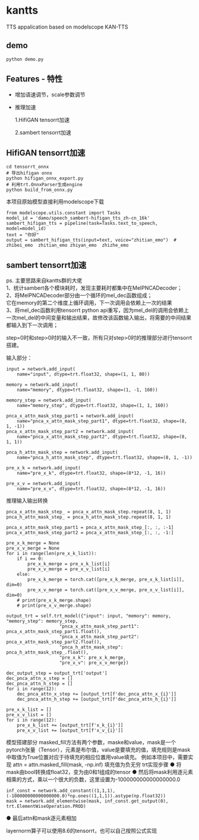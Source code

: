 # kantts
TTS appalication based on modelscope KAN-TTS

## demo
`python demo.py`

## Features - 特性
- 增加语速调节，scale参数调节
- 推理加速
  
  1.HifiGAN tensorrt加速
  
  2.sambert tensorrt加速

## HifiGAN tensorrt加速
```
cd tensorrt_onnx
# 导出hifigan onnx
python hifigan_onnx_export.py 
# 利用trt.OnnxParser生成engine
python build_from_onnx.py
```
本项目原始模型直接利用modelscope下载
```
from modelscope.utils.constant import Tasks
model_id = 'damo/speech_sambert-hifigan_tts_zh-cn_16k'
sambert_hifigan_tts = pipeline(task=Tasks.text_to_speech, model=model_id)
text = "你好"
output = sambert_hifigan_tts(input=text, voice="zhitian_emo")  # zhibei_emo  zhitian_emo zhiyan_emo  zhizhe_emo
```

## sambert tensorrt加速
ps. 主要思路来自kantts群的大佬  
1、统计sambert各个模块耗时，发现主要耗时都集中在MelPNCADecoder；   
2、将MelPNCADecoder部分由一个循环的mel_dec函数组成；   
它在memory的第二个维度上循环调用，下一次调用会依赖上一次的结果  
3、将mel_dec函数利用tensorrt python api重写，因为mel_del的调用会依赖上一次mel_del的中间变量和输出结果，故修改该函数输入输出，将需要的中间结果都输入到下一次调用；   

step=0时和step>0时的输入不一致，所有只对step>0时的推理部分进行tensorrt搭建。

输入部分：
```
input = network.add_input(
    name="input", dtype=trt.float32, shape=(1, 1, 80))

memory = network.add_input(
    name="memory", dtype=trt.float32, shape=(1, -1, 160))

memory_step = network.add_input(
    name="memory_step", dtype=trt.float32, shape=(1, 1, 160))

pnca_x_attn_mask_step_part1 = network.add_input(
    name="pnca_x_attn_mask_step_part1", dtype=trt.float32, shape=(8, 1, -1))
pnca_x_attn_mask_step_part2 = network.add_input(
    name="pnca_x_attn_mask_step_part2", dtype=trt.float32, shape=(8, 1, 1))

pnca_h_attn_mask_step = network.add_input(
    name="pnca_h_attn_mask_step", dtype=trt.float32, shape=(8, 1, -1))

pre_x_k = network.add_input(
    name="pre_x_k", dtype=trt.float32, shape=(8*12, -1, 16))

pre_x_v = network.add_input(
    name="pre_x_v", dtype=trt.float32, shape=(8*12, -1, 16))
```

推理输入输出转换
```
pnca_x_attn_mask_step_ = pnca_x_attn_mask_step.repeat(8, 1, 1)
pnca_h_attn_mask_step_ = pnca_h_attn_mask_step.repeat(8, 1, 1)

pnca_x_attn_mask_step_part1 = pnca_x_attn_mask_step_[:, :, :-1]
pnca_x_attn_mask_step_part2 = pnca_x_attn_mask_step_[:, :, -1:]

pre_x_k_merge = None
pre_x_v_merge = None
for i in range(len(pre_x_k_list)):
    if i == 0:
        pre_x_k_merge = pre_x_k_list[i]
        pre_x_v_merge = pre_x_v_list[i]
    else:
        pre_x_k_merge = torch.cat([pre_x_k_merge, pre_x_k_list[i]], dim=0)
        pre_x_v_merge = torch.cat([pre_x_v_merge, pre_x_v_list[i]], dim=0)
    # print(pre_x_k_merge.shape)
    # print(pre_x_v_merge.shape)

output_trt = self.trt_model({"input": input, "memory": memory, "memory_step": memory_step,
                    "pnca_x_attn_mask_step_part1": pnca_x_attn_mask_step_part1.float(),
                    "pnca_x_attn_mask_step_part2": pnca_x_attn_mask_step_part2.float(),
                    "pnca_h_attn_mask_step": pnca_h_attn_mask_step_.float(),
                    "pre_x_k": pre_x_k_merge,
                    "pre_x_v": pre_x_v_merge})

dec_output_step = output_trt['output']
dec_pnca_attn_x_step = []
dec_pnca_attn_h_step = []
for i in range(12):
    dec_pnca_attn_x_step += [output_trt[f'dec_pnca_attn_x_{i}']]
    dec_pnca_attn_h_step += [output_trt[f'dec_pnca_attn_h_{i}']]

pre_x_k_list = []
pre_x_v_list = []
for i in range(12):
    pre_x_k_list += [output_trt[f'x_k_{i}']]
    pre_x_v_list += [output_trt[f'x_v_{i}']]
 ```

 模型搭建部分
 masked_fill方法有两个参数，maske和value，mask是一个pytorch张量（Tensor），元素是布尔值，value是要填充的值，填充规则是mask中取值为True位置对应于待填充的相应位置用value填充。
例如本项目中，需要实现 
attn = attn.masked_fill(mask, -np.inf)
填充值为负无穷
trt实现步骤
● 将mask由bool转换成float32，变为由0和1组成的tensor
● 然后将mask利用逐元素相乘的方式，乘以一个很大的负数，这里设置为-100000000000000000.0
 ```
inf_const = network.add_constant((1,1,1), (-100000000000000000.0)*np.ones((1,1,1)).astype(np.float32))
mask = network.add_elementwise(mask, inf_const.get_output(0), trt.ElementWiseOperation.PROD)
 ```
● 最后attn和mask逐元素相加

layernorm算子可以使用8.6的tensorrt，也可以自己按照公式实现
